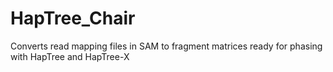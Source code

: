 # HapTree_Chair
Converts read mapping files in SAM to fragment matrices ready for phasing with HapTree and HapTree-X
